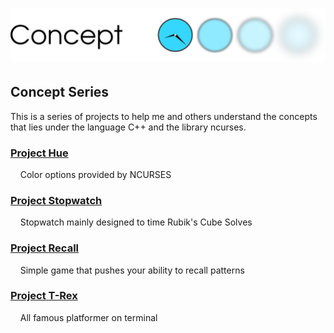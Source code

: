 # ![CONCEPT](Logo.png)
## Concept Series
This is a series of projects to help me and others understand the concepts  <br />
that lies under the language C++ and the library ncurses.<br />

### [Project Hue](https://github.com/azimex/Hue)
&nbsp;&nbsp;&nbsp;&nbsp;Color options provided by NCURSES

### [Project Stopwatch](https://github.com/azimex/Stopwatch)
&nbsp;&nbsp;&nbsp;&nbsp;Stopwatch mainly designed to time Rubik's Cube Solves

### [Project Recall](https://github.com/azimex/Recall)
&nbsp;&nbsp;&nbsp;&nbsp;Simple game that pushes your ability to recall patterns

### [Project T-Rex](https://github.com/azimex/T-Rex)
&nbsp;&nbsp;&nbsp;&nbsp;All famous platformer on terminal
